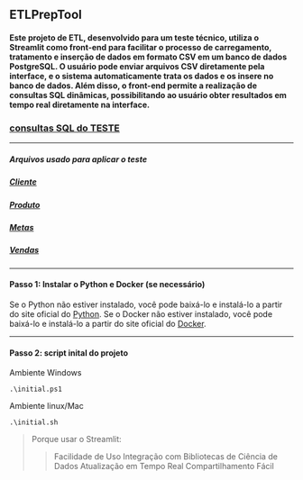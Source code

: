 ## ETLPrepTool

 #### Este projeto de ETL, desenvolvido para um teste técnico, utiliza o Streamlit como front-end para facilitar o processo de carregamento, tratamento e inserção de dados em formato CSV em um banco de dados PostgreSQL. O usuário pode enviar arquivos CSV diretamente pela interface, e o sistema automaticamente trata os dados e os insere no banco de dados. Além disso, o front-end permite a realização de consultas SQL dinâmicas, possibilitando ao usuário obter resultados em tempo real diretamente na interface.

### [consultas SQL do TESTE](QUERY.md)
---
 ##### Arquivos usado para aplicar o teste
 ##### [Cliente](./csv/dCliente.csv)
 ##### [Produto](./csv/dProduto.csv)
 ##### [Metas](./csv/fMetas.csv)
 ##### [Vendas](./csv/fVendas.csv)
___

#### Passo 1: Instalar o Python e Docker (se necessário)


Se o Python não estiver instalado, você pode baixá-lo e instalá-lo a partir do site oficial do [Python](https://www.python.org/downloads/).
Se o Docker não estiver instalado, você pode baixá-lo e instalá-lo a partir do site oficial do [Docker](https://www.docker.com/products/docker-desktop/).
___


#### Passo 2:  script inital do projeto

Ambiente Windows
```shell
.\initial.ps1
```
Ambiente linux/Mac
```shell
.\initial.sh
```


>Porque usar o Streamlit:
>>Facilidade de Uso
>>Integração com Bibliotecas de Ciência de Dados
>>Atualização em Tempo Real
>>Compartilhamento Fácil

